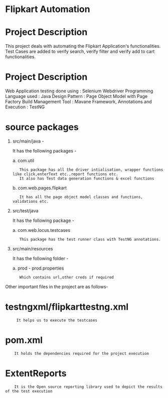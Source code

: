 # Flipkart Automation

# Project Description

This project deals with automating the Flipkart Application's functionalities. 
Test Cases are added to verify search, verify filter and verify add to cart functionalities. 

# Project Description
Web Application testing done using : Selenium Webdriver
Programming Language used : Java
Design Pattern : Page Object Model with Page Factory
Build Management Tool : Mavane
Framework, Annotations and Execution : TestNG

# source packages

1. src/main/java - 

    It has the following packages - 

    a. com.util 
          
          This package has all the driver intialisation, wrapper functions like click,enterText etc.,report functions etc.
          It also has Test data generation functions & excel functions

    b. com.web.pages.flipkart
          
          It has all the page object model classes and functions, validations etc.

2. src/test/java 

    It has the following package -

    a. com.web.locus.testcases
          
          This package has the test runner class with TestNG annotations.
  
3. src/main/resources

    It has the following folder - 

    a. prod - prod.properties
          
          Which contains url,other creds if required
          
Other important files in the project are as follows- 

# testngxml/flipkarttestng.xml 
 
         It helps us to execute the testcases
          
# pom.xml
 
        It holds the dependencies required for the project execution
        
# ExtentReports
        
        It is the Open source reporting library used to depict the results of the test execution
 
 
